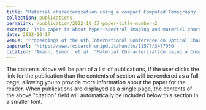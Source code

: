 ```yaml
---
title: "Material characterization using a compact Computed Tomography Imaging Spectrometer with super-resolution capability"
collection: publications
permalink: /publication/2022-10-17-paper-title-number-2
excerpt: 'This paper is about hyper-spectral imaging and material characterization using spectral signature of objects.'
date: 2022-10-17
venue: 'Proceedings of the 6th International Conference on Optical Characterization of Materials'
paperurl: 'https://www.research.unipd.it/handle/11577/3477950'
citation: 'Amann, Simon, et al. "Material Characterization using a Compact Computed Tomography Imaging Spectrometer with Super-resolution Capability." Proceedings of the 6th International Conference on Optical Characterization of Materials, OCM 2023.'
---
```


The contents above will be part of a list of publications, if the user clicks the link for the publication than the contents of section will be rendered as a full page, allowing you to provide more information about the paper for the reader. When publications are displayed as a single page, the contents of the above "citation" field will automatically be included below this section in a smaller font.
